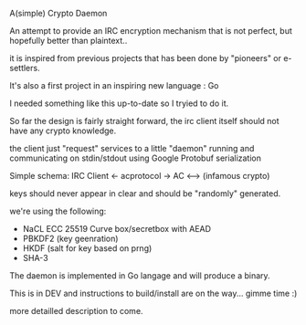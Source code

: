 A(simple) Crypto Daemon

An attempt to provide an IRC encryption mechanism that is not perfect, but
hopefully better than plaintext..

it is inspired from previous projects that has been done by "pioneers" or
e-settlers.

It's also a first project in an inspiring new language : Go

I needed something like this up-to-date so I tryied to do it.

So far the design is fairly straight forward, the irc client itself should not
have any crypto knowledge.

the client just "request" services to a little "daemon" running and
communicating on stdin/stdout using Google Protobuf serialization

Simple schema:
IRC Client <- acprotocol -> AC <--> (infamous crypto)

keys should never appear in clear and should be "randomly" generated.

we're using the following:


- NaCL ECC 25519 Curve box/secretbox with AEAD
- PBKDF2 (key geenration)
- HKDF (salt for key based on prng)
- SHA-3

The daemon is implemented in Go langage and will produce a binary.

This is in DEV and instructions to build/install are on the way... gimme time :)

more detailled description to come.


